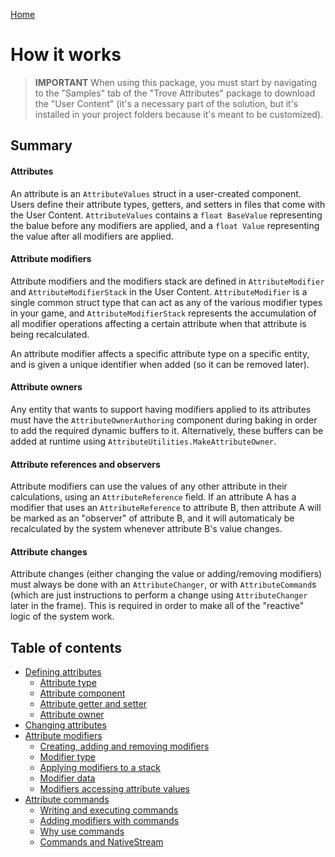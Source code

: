 
[Home](./index.md)

# How it works

> **IMPORTANT** When using this package, you must start by navigating to the "Samples" tab of the "Trove Attributes" package to download the "User Content" (it's a necessary part of the solution, but it's installed in your project folders because it's meant to be customized).

## Summary

#### Attributes
An attribute is an `AttributeValues` struct in a user-created component. Users define their attribute types, getters, and setters in files that come with the User Content. `AttributeValues` contains a `float BaseValue` representing the balue before any modifiers are applied, and a `float Value` representing the value after all modifiers are applied. 

#### Attribute modifiers
Attribute modifiers and the modifiers stack are defined in `AttributeModifier` and `AttributeModifierStack` in the User Content. `AttributeModifier` is a single common struct type that can act as any of the various modifier types in your game, and `AttributeModifierStack` represents the accumulation of all modifier operations affecting a certain attribute when that attribute is being recalculated. 

An attribute modifier affects a specific attribute type on a specific entity, and is given a unique identifier when added (so it can be removed later).

#### Attribute owners
Any entity that wants to support having modifiers applied to its attributes must have the `AttributeOwnerAuthoring` component during baking in order to add the required dynamic buffers to it. Alternatively, these buffers can be added at runtime using `AttributeUtilities.MakeAttributeOwner`.

#### Attribute references and observers
Attribute modifiers can use the values of any other attribute in their calculations, using an `AttributeReference` field. If an attribute A has a modifier that uses an `AttributeReference` to attribute B, then attribute A will be marked as an "observer" of attribute B, and it will automaticaly be recalculated by the system whenever attribute B's value changes. 

#### Attribute changes
Attribute changes (either changing the value or adding/removing modifiers) must always be done with an `AttributeChanger`, or with `AttributeCommand`s (which are just instructions to perform a change using `AttributeChanger` later in the frame). This is required in order to make all of the "reactive" logic of the system work.


## Table of contents

* [Defining attributes](./how-it-works-defining-attributes.md)
    * [Attribute type](./how-it-works-defining-attributes.md#attribute-type)
    * [Attribute component](./how-it-works-defining-attributes.md#attribute-component)
    * [Attribute getter and setter](./how-it-works-defining-attributes.md#attribute-getter-and-setter)
    * [Attribute owner](./how-it-works-defining-attributes.md#attribute-owner)
* [Changing attributes](./how-it-works-changing-attributes.md)
* [Attribute modifiers](./how-it-works-attribute-modifiers.md)
    * [Creating, adding and removing modifiers](./how-it-works-attribute-modifiers.md#creating-adding-and-removing-modifiers)
    * [Modifier type](./how-it-works-attribute-modifiers.md#modifier-type)
    * [Applying modifiers to a stack](./how-it-works-attribute-modifiers.md#applying-modifiers-to-a-stack)
    * [Modifier data](./how-it-works-attribute-modifiers.md#modifier-data)
    * [Modifiers accessing attribute values](./how-it-works-attribute-modifiers.md#modifiers-accessing-attribute-values)
* [Attribute commands](./how-it-works-attribute-commands.md)
    * [Writing and executing commands](./how-it-works-attribute-commands.md#writing-and-executing-commands)
    * [Adding modifiers with commands](./how-it-works-attribute-commands.md#adding-modifiers-with-commands)
    * [Why use commands](./how-it-works-attribute-commands.md#why-use-commands)
    * [Commands and NativeStream](./how-it-works-attribute-commands.md#commands-and-nativestream)

